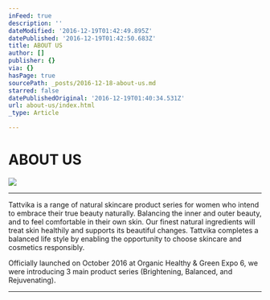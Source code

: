 ```yaml
---
inFeed: true
description: ''
dateModified: '2016-12-19T01:42:49.895Z'
datePublished: '2016-12-19T01:42:50.683Z'
title: ABOUT US
author: []
publisher: {}
via: {}
hasPage: true
sourcePath: _posts/2016-12-18-about-us.md
starred: false
datePublishedOriginal: '2016-12-19T01:40:34.531Z'
url: about-us/index.html
_type: Article

---
```

# ABOUT US
![](https://the-grid-user-content.s3-us-west-2.amazonaws.com/0619c6f4-7b02-4f13-984c-836310547c35.jpg)

---

Tattvika is a range of natural skincare product series for women who intend to embrace their true beauty naturally. Balancing the inner and outer beauty, and to feel comfortable in their own skin. Our finest natural ingredients will treat skin healthily and supports its beautiful changes. Tattvika completes a balanced life style by enabling the opportunity to choose skincare and cosmetics responsibly.

Officially launched on October 2016 at Organic Healthy & Green Expo 6, we were introducing 3 main product series (Brightening, Balanced, and Rejuvenating).

---